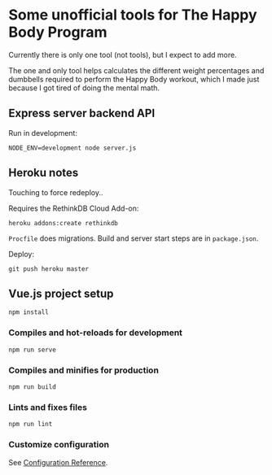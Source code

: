 # Some unofficial tools for The Happy Body Program

Currently there is only one tool (not tools), but I expect to add more.

The one and only tool helps calculates the different weight percentages and dumbbells required to perform the Happy Body workout, which I made just because I got tired of doing the mental math.

## Express server backend API

Run in development:

```
NODE_ENV=development node server.js
```

## Heroku notes

Touching to force redeploy..

Requires the RethinkDB Cloud Add-on:

```
heroku addons:create rethinkdb
```

`Procfile` does migrations. Build and server start steps are in `package.json`.

Deploy:

```
git push heroku master
```

## Vue.js project setup

```
npm install
```

### Compiles and hot-reloads for development

```
npm run serve
```

### Compiles and minifies for production

```
npm run build
```

### Lints and fixes files

```
npm run lint
```

### Customize configuration

See [Configuration Reference](https://cli.vuejs.org/config/).
